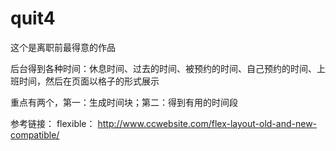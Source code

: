 # quit4

这个是离职前最得意的作品

后台得到各种时间：休息时间、过去的时间、被预约的时间、自己预约的时间、上班时间，然后在页面以格子的形式展示

重点有两个，第一：生成时间块；第二：得到有用的时间段

参考链接：
flexible： http://www.ccwebsite.com/flex-layout-old-and-new-compatible/
